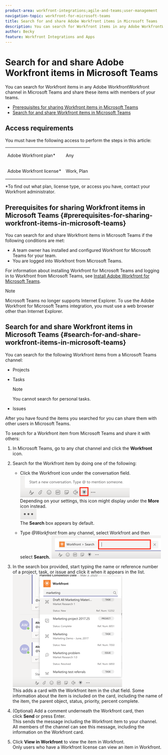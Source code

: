 ```yaml
---
product-area: workfront-integrations;agile-and-teams;user-management
navigation-topic: workfront-for-microsoft-teams
title: Search for and share Adobe Workfront items in Microsoft Teams
description: You can search for Workfront items in any Adobe WorkfrontWorkfront channel in Microsoft Teams and share these items with members of your teams.
author: Becky
feature: Workfront Integrations and Apps
---
```


# Search for and share Adobe Workfront items in Microsoft Teams

You can search for Workfront items in any Adobe WorkfrontWorkfront channel in Microsoft Teams and share these items with members of your teams.&nbsp;

* [Prerequisites for sharing Workfront items in Microsoft Teams](#prerequisites-for-sharing-workfront-items-in-microsoft-teams) 
* [Search for and share Workfront items in Microsoft Teams](#search-for-and-share-workfront-items-in-microsoft-teams)

## Access requirements

You must have the following access to perform the steps in this article:

<table style="table-layout:auto"> 
 <col> 
 <col> 
 <tbody> 
  <tr> 
   <td role="rowheader">Adobe Workfront plan*</td> 
   <td> <p>Any</p> </td> 
  </tr> 
  <tr> 
   <td role="rowheader">Adobe Workfront license*</td> 
   <td> <p>Work, Plan</p> </td> 
  </tr> 
 </tbody> 
</table>

&#42;To find out what plan, license type, or access you have, contact your Workfront administrator.

## Prerequisites for sharing Workfront items in Microsoft Teams {#prerequisites-for-sharing-workfront-items-in-microsoft-teams}

You can search for and share Workfront items in Microsoft Teams if the following conditions are met:

* A team owner has installed and configured Workfront for Microsoft Teams for your team.
* You are logged into Workfront from Microsoft Teams.

For information about installing Workfront for Microsoft Teams and logging in to Workfront from Microsoft Teams, see [Install Adobe Workfront for Microsoft Teams](../../workfront-integrations-and-apps/using-workfront-with-microsoft-teams/install-workfront-ms-teams.md).

>[!NOTE]
>
>Microsoft Teams no longer supports Internet Explorer. To use the Adobe Workfront for Microsoft Teams integration, you must use a web browser other than Internet Explorer.

## Search for and share Workfront items in Microsoft Teams {#search-for-and-share-workfront-items-in-microsoft-teams}

You can search for the following Workfront items from a Microsoft Teams channel:

* Projects
* Tasks

  >[!NOTE]
  >
  >You cannot search for personal tasks.&nbsp;

* Issues

After you have found the items you searched for you can share them with other users in Microsoft Teams.&nbsp;

To search for a Workfront item from Microsoft Teams and share it with others:

1. In Microsoft Teams, go to any chat channel and click&nbsp;the **Workfront** icon.
1. Search for the Workfront item by doing one of the following:

   * Click the Workfront icon under the conversation field.  
     ![ms_teams_workfront_pinned_icon_highlight.png](assets/ms-teams-workfront-pinned-icon-highlight-350x69.png)  
     Depending on your settings, this icon might display under the **More** icon instead.  
     ![more_icon.png](assets/more-icon-52x34.png)  
     The **Search** box appears by default.
   
   * Type *@Workfront*&nbsp;from any channel, select Workfront and then select **Search.** 
     ![ms_teams_search_from_command.png](assets/ms-teams-search-from-command-350x74.png)

1. In the search box provided, start typing the name or reference number of a project, task, or issue and click it when it appears in the list.  
   ![ms_teams_searching_for_items.png](assets/ms-teams-searching-for-items-350x359.png)  
   This adds a card with the Workfront item in the chat field. Some information about the item is included on the card, including the name of the item, the parent object, status, priority, percent complete.  

1. (Optional) Add a comment underneath the Workfront card, then click&nbsp;**Send**&nbsp;or press Enter.  
   This sends the message including the Workfront item to your channel.  
   All members of the channel can see this message, including the information on the Workfront card.

1. Click **View in Workfront** to view the item in Workfront.   
   Only users who have a Workfront license can view an item in Workfront.&nbsp;

